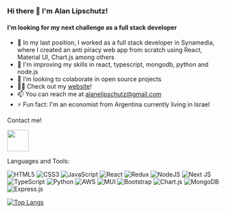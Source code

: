 ### Hi there 👋 I'm Alan Lipschutz!

#### I'm looking for my next challenge as a full stack developer

- 🔭 In my last position, I worked as a full stack developer in Synamedia, where I created an anti piracy web app from scratch using React, Material UI, Chart.js among others
- 🌱 I'm improving my skills in react, typescript, mongodb, python and node.js
- 👯 I’m looking to colaborate in open source projects
- 👨‍💻 Check out my <a target="_blank" href="https://alanlipschutz.vercel.app/">website</a>!
- 📫 You can reach me at alanelipschutz@gmail.com
- ⚡ Fun fact: I'm an economist from Argentina currently living in Israel

Contact me!

<a target="_blank" href="https://www.linkedin.com/in/alanlipschutz/">
<img src="https://user-images.githubusercontent.com/80393050/229474525-9f7f80fd-7b8f-46b3-b283-5c4af9812e4c.png" width="50" height="50"/>
</a>

Languages and Tools:

<div>
  
  ![HTML5](https://img.shields.io/badge/html5-%23E34F26.svg?style=for-the-badge&logo=html5&logoColor=white)
  ![CSS3](https://img.shields.io/badge/css3-%231572B6.svg?style=for-the-badge&logo=css3&logoColor=white)
  ![JavaScript](https://img.shields.io/badge/javascript-%23323330.svg?style=for-the-badge&logo=javascript&logoColor=%23F7DF1E)
  ![React](https://img.shields.io/badge/react-%2320232a.svg?style=for-the-badge&logo=react&logoColor=%2361DAFB)
  ![Redux](https://img.shields.io/badge/redux-%23593d88.svg?style=for-the-badge&logo=redux&logoColor=white)
  ![NodeJS](https://img.shields.io/badge/node.js-6DA55F?style=for-the-badge&logo=node.js&logoColor=white)
  ![Next JS](https://img.shields.io/badge/Next-black?style=for-the-badge&logo=next.js&logoColor=white)
  ![TypeScript](https://img.shields.io/badge/typescript-%23007ACC.svg?style=for-the-badge&logo=typescript&logoColor=white)
  ![Python](https://img.shields.io/badge/python-3670A0?style=for-the-badge&logo=python&logoColor=ffdd54)
  ![AWS](https://img.shields.io/badge/AWS-%23FF9900.svg?style=for-the-badge&logo=amazon-aws&logoColor=white)
  ![MUI](https://img.shields.io/badge/MUI-%230081CB.svg?style=for-the-badge&logo=mui&logoColor=white)
  ![Bootstrap](https://img.shields.io/badge/bootstrap-%23563D7C.svg?style=for-the-badge&logo=bootstrap&logoColor=white)
  ![Chart.js](https://img.shields.io/badge/chart.js-F5788D.svg?style=for-the-badge&logo=chart.js&logoColor=white)
  ![MongoDB](https://img.shields.io/badge/MongoDB-%234ea94b.svg?style=for-the-badge&logo=mongodb&logoColor=white)
  ![Express.js](https://img.shields.io/badge/express.js-%23404d59.svg?style=for-the-badge&logo=express&logoColor=%2361DAFB)
  
</div>

[![Top Langs](https://github-readme-stats.vercel.app/api/top-langs/?username=alanlipschutz&layout=compact)](https://github.com/alanlipschutz/github-readme-stats)

